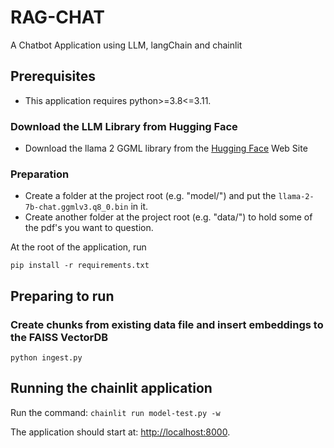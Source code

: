 # RAG-CHAT

A Chatbot Application using LLM, langChain and chainlit

## Prerequisites

- This application requires python>=3.8<=3.11.

### Download the LLM Library from Hugging Face

- Download the llama 2 GGML library from the [Hugging Face](https://huggingface.co/TheBloke/Llama-2-7B-Chat-GGML) Web Site

### Preparation

- Create a folder at the project root (e.g. "model/") and put the `llama-2-7b-chat.ggmlv3.q8_0.bin` in it.
- Create another folder at the project root (e.g. "data/") to hold some of the pdf's you want to question.

At the root of the application, run

`pip install -r requirements.txt`

## Preparing to run

### Create chunks from existing data file and insert embeddings to the FAISS VectorDB

`python ingest.py`

## Running the chainlit application

Run the command:
`chainlit run model-test.py -w`

The application should start at: <http://localhost:8000>.
